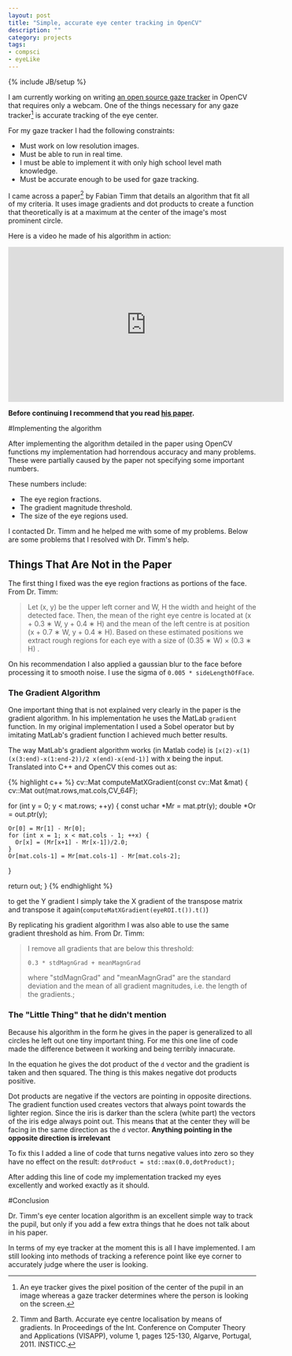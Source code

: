 ```yaml
---
layout: post
title: "Simple, accurate eye center tracking in OpenCV"
description: ""
category: projects
tags:
- compsci
- eyeLike
---
```

{% include JB/setup %}

I am currently working on writing [an open source gaze tracker](http://github.com/trishume/eyeLike) in OpenCV that requires only a webcam.
One of the things necessary for any gaze tracker[^1] is accurate tracking of the eye center.

For my gaze tracker I had the following constraints:
- Must work on low resolution images.
- Must be able to run in real time.
- I must be able to implement it with only high school level math knowledge.
- Must be accurate enough to be used for gaze tracking.

I came across a paper[^2] by Fabian Timm that details an algorithm that fit all of my criteria.
It uses image gradients and dot products to create a function that theoretically is at a maximum at the center of the image's most prominent circle.

Here is a video he made of his algorithm in action:
<iframe width="560" height="315" src="http://www.youtube.com/embed/aGmGyFLQAFM" frameborder="0" allowfullscreen="">
</iframe>

**Before continuing I recommend that you read [his paper](http://www.inb.uni-luebeck.de/publikationen/pdfs/TiBa11b.pdf).**

#Implementing the algorithm

After implementing the algorithm detailed in the paper using OpenCV functions my implementation had horrendous accuracy and many problems. These were partially caused by the paper not specifying some important numbers.

These numbers include:
- The eye region fractions.
- The gradient magnitude threshold.
- The size of the eye regions used.

I contacted Dr. Timm and he helped me with some of my problems.
Below are some problems that I resolved with Dr. Timm's help.

## Things That Are Not in the Paper

The first thing I fixed was the eye region fractions as portions of the face. From Dr. Timm:
> Let (x, y) be the upper left corner and W, H the width and height of the detected face. 
> Then, the mean of the right eye centre is located at (x + 0.3 ∗ W, y + 0.4 ∗ H) and the mean of the left centre is at position (x + 0.7 ∗ W, y + 0.4 ∗ H). 
> Based on these estimated positions we extract rough regions for each eye with a size of (0.35 ∗ W) × (0.3 ∗ H) .

On his recommendation I also applied a gaussian blur to the face before processing it to smooth noise. I use the sigma of `0.005 * sideLengthOfFace`.

### The Gradient Algorithm

One important thing that is not explained very clearly in the paper is the gradient algorithm. In his implementation he uses the MatLab `gradient` function. In my original implementation I used a Sobel operator but by imitating MatLab's gradient function I achieved much better results.

The way MatLab's gradient algorithm works (in Matlab code) is `[x(2)-x(1) (x(3:end)-x(1:end-2))/2 x(end)-x(end-1)]` with x being the input. Translated into C++ and OpenCV this comes out as:

{% highlight c++ %}
cv::Mat computeMatXGradient(const cv::Mat &mat) {
  cv::Mat out(mat.rows,mat.cols,CV_64F);
  
  for (int y = 0; y < mat.rows; ++y) {
    const uchar *Mr = mat.ptr<uchar>(y);
    double *Or = out.ptr<double>(y);
    
    Or[0] = Mr[1] - Mr[0];
    for (int x = 1; x < mat.cols - 1; ++x) {
      Or[x] = (Mr[x+1] - Mr[x-1])/2.0;
    }
    Or[mat.cols-1] = Mr[mat.cols-1] - Mr[mat.cols-2];
  }
  
  return out;
}
{% endhighlight %}

to get the Y gradient I simply take the X gradient of the transpose matrix and transpose it again(`computeMatXGradient(eyeROI.t()).t()`)

By replicating his gradient algorithm I was also able to use the same gradient threshold as him. From Dr. Timm:

> I remove all gradients that are below this threshold:
> 
> `0.3 * stdMagnGrad + meanMagnGrad`
> 
> where "stdMagnGrad" and "meanMagnGrad" are the standard deviation and the mean of all gradient magnitudes, i.e. the length of the gradients.;

### The "Little Thing" that he didn't mention

Because his algorithm in the form he gives in the paper is generalized to all circles he left out one tiny important thing. For me this one line of code made the difference between it working and being terribly innacurate.

In the equation he gives the dot product of the `d` vector and the gradient is taken and then squared. The thing is this makes negative dot products positive.

Dot products are negative if the vectors are pointing in opposite directions. The gradient function used creates vectors that always point towards the lighter region. Since the iris is darker than the sclera (white part) the vectors of the iris edge always point out. This means that at the center they will be facing in the same direction as the `d` vector. **Anything pointing in the opposite direction is irrelevant**

To fix this I added a line of code that turns negative values into zero so they have no effect on the result:
`dotProduct = std::max(0.0,dotProduct);`

After adding this line of code my implementation tracked my eyes excellently and worked exactly as it should.

#Conclusion

Dr. Timm's eye center location algorithm is an excellent simple way to track the pupil, but only if you add a few extra things that he does not talk about in his paper.

In terms of my eye tracker at the moment this is all I have implemented. I am
still looking into methods of tracking a reference point like eye corner to
accurately judge where the user is looking.

[^1]: An eye tracker gives the pixel position of the center of the pupil in an image whereas a gaze tracker determines where the person is looking on the screen.
[^2]: Timm and Barth. Accurate eye centre localisation by means of gradients. In Proceedings of the Int. Conference on Computer Theory and Applications (VISAPP), volume 1, pages 125-130, Algarve, Portugal, 2011. INSTICC.
